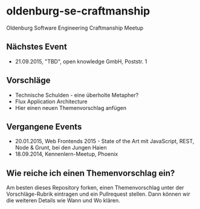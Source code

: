 # oldenburg-se-craftmanship
Oldenburg Software Engineering Craftmanship Meetup

## Nächstes Event
* 21.09.2015, "TBD", open knowledge GmbH, Poststr. 1 

## Vorschläge
* Technische Schulden - eine überholte Metapher? 
* Flux Application Architecture
* Hier einen neuen Themenvorschlag anfügen

## Vergangene Events
* 20.01.2015, Web Frontends 2015 - State of the Art mit JavaScript, REST, Node & Grunt, bei den Jungen Haien
* 18.09.2014, Kennenlern-Meetup, Phoenix

## Wie reiche ich einen Themenvorschlag ein?
Am besten dieses Repository forken, einen Themenvorschlag unter der Vorschläge-Rubrik eintragen und ein Pullrequest stellen. Dann können wir die weiteren Details wie Wann und Wo klären. 
